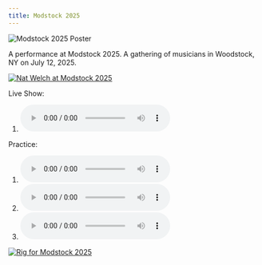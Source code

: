 ```yaml
---
title: Modstock 2025
---
```


![Modstock 2025 Poster](https://icco.imgix.net/photos/2025/0MAH43D1QTD9G.jpg?w=1200)

A performance at Modstock 2025. A gathering of musicians in Woodstock, NY on July 12, 2025.

[![Nat Welch at Modstock 2025](https://icco.imgix.net/photos/2025/0MAH3Y45FTFBF.heic?w=1200)](https://icco.imgix.net/photos/2025/0MAH3Y45FTFBF.heic)

Live Show:

1. <audio controls src="/wiki/music/subalpinedrift-modstock-2025.mp3" ></audio>

Practice:

 1. <audio controls src="/wiki/music/250615_0004.mp3"></audio>
 1. <audio controls src="/wiki/music/250708_0005.mp3"></audio>
 1. <audio controls src="/wiki/music/250712_0006.mp3"></audio>

 [![Rig for Modstock 2025](https://icco.imgix.net/photos/2025/0MBA7YJVR6WVW.jpg?w=1200)](https://icco.imgix.net/photos/2025/0MBA7YJVR6WVW.jpg)
